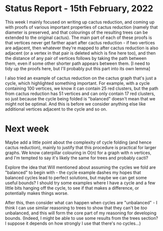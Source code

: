 # Status Report - 15th February, 2022

This week I mainly focused on writing up cactus reduction, and coming up with proofs of various important properties of cactus reduction (namely that diameter is preserved, and that colourings of the resulting trees can be extended to the original cactus). The main part of each of these proofs is that vertices never get farther apart after cactus reduction - if two vertices are adjacent, then whatever they're mapped to after cactus reduction is also adjacent (or a vertex in that pair is deleted which is fine here too), and then the distance of any pair of vertices follows by taking the path between them, even if some other shorter path appears between them. [I need to tidy up the proofs here, but I'll probably put this part into its own lemma]

I also tried an example of cactus reduction on the cactus graph that's just a cycle, which highlighted something important. For example, with a cycle containing 100 vertices, we know it can contain 25 red clusters, but the path from cactus reduction has 51 vertices and can only contain 17 red clusters, so just because the cycle being folded is "balanced" doesn't mean that we might not be optimal. And this is before we consider anything else like additional vertices adjacent to the cycle and so on.

# Next week

Maybe add a little point about the complexity of cycle folding (and hence cactus reduction), mainly to justify that this procedure is practical for larger graphs. We know caterpillar colouring in O(n) for a graph with n vertices, and I'm tempted to say it's likely the same for trees and probably cacti?

Explore the idea that Will mentioned about assuming the cycles we fold are "balanced" to begin with - the cycle example dashes my hopes that balanced cycles lead to perfect solutions, but maybe we can get some useful bounds? I should try some examples where I have a cycle and a few little bits hanging off the cycle, to see if that makes a difference, or potentially makes things worse.

After this, then consider what can happen when cycles are "unbalanced" - I think I can use similar reasoning to trees to show that they can't be *too* unbalanced, and this will form the core part of my reasoning for developing bounds. (Indeed, I might be able to use some results from the trees section? I suppose it depends on how strongly I use that there's no cycles...)

